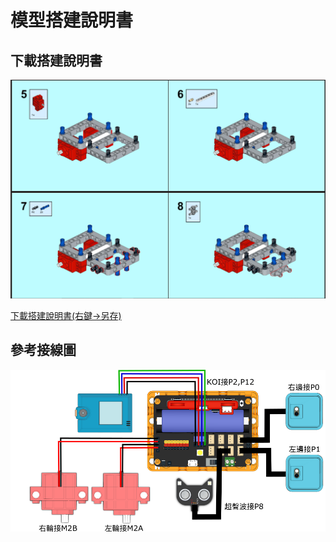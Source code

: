 # 模型搭建說明書

## 下載搭建說明書

![](./images/instructions.png)

[下載搭建說明書(右鍵->另存)](./images/koi_kart.pdf)

## 參考接線圖

![](./images/wiring.png)